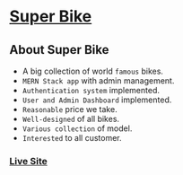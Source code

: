 # [Super Bike](https://superbike-bd.web.app/)

## About Super Bike

- A big collection of world `famous` bikes.
- `MERN Stack app` with admin management.
- `Authentication system` implemented.
- `User and Admin Dashboard` implemented.
- `Reasonable` price we take.
- `Well-designed` of all bikes.
- `Various collection` of model.
- `Interested` to all customer.

### [Live Site](https://superbike-bd.web.app/)
